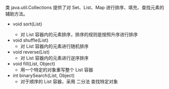 类 java.util.Collections 提供了对 Set、List、Map 进行排序、填充、查找元素的辅助方法。

- void sort(List<T>) 
  - 对 List 容器内的元素排序，排序的规则是按照升序进行排序
- void shuffle(List)
  - 对 List 容器内的元素进行随机排序
- void reverse(List)
  - 对 List 容器内的元素进行逆序排序
- void fill(List, Object)
  - 用一个特定的对象重写整个 List 容器
- int binarySearch(List, Object)
  - 对于顺序的 List 容器，采用 二分法 查找特定对象